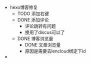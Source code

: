 - hexo博客修复
	- TODO 添加右键
	- DONE 添加评论
		- 评论跳转有问题
		- 换用了discus可以了
	- DONE 博客浏览量
		- DONE 文章浏览量
		- 原因是需要去lencloud绑定下id
-